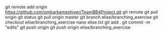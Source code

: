 git remote add origin https://github.com/omkarkameshiyer/TeamBB4Project.git
git remote
git pull origin
git status
git pull origin master
git branch elise/branching_exercise
git checkout elise/branching_exercise
nano elise.txt
git add .
git commit -m "edits"
git push origin
git push origin elise/branching_exercise
